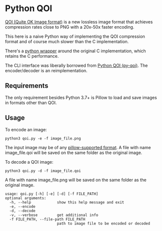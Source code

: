 # Python QOI
[QOI (Quite OK Image format)](https://github.com/phoboslab/qoi) is a new lossless image format that achieves compression rates close to PNG with a 20x-50x faster encoding.

This here is a naive Python way of implementing the QOI compression format and of course much slower than the C implementation. 

There's a [python wrapper](https://github.com/kodonnell/qoi) around the original C implementation, which retains the C performance.

The CLI interface was liberally borrowed from [Python QOI (py-qoi)](https://github.com/mathpn/py-qoi). The encoder/decoder is an reimplementation. 

## Requirements

The only requirement besides Python 3.7+ is Pillow to load and save images in formats other than QOI.

## Usage

To encode an image:

    python3 qoi.py -e -f image_file.png

The input image may be of any [pillow-supported format](https://pillow.readthedocs.io/en/stable/handbook/image-file-formats.html).
A file with name image_file.qoi will be saved on the same folder as the original image.

To decode a QOI image:

    python3 qoi.py -d -f image_file.qoi

A file with name image_file.png will be saved on the same folder as the original image.


    usage: qoi.py [-h] [-e] [-d] [-f FILE_PATH]
    optional arguments:
      -h, --help            show this help message and exit
      -e, --encode
      -d, --decode
      -v, --verbose         get additional info
      -f FILE_PATH, --file-path FILE_PATH
                            path to image file to be encoded or decoded